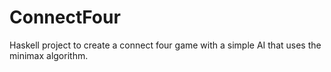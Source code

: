 ConnectFour
===========

Haskell project to create a connect four game with a simple AI that uses the minimax algorithm.
